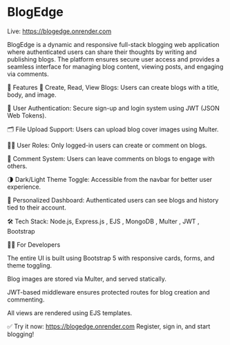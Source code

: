 # BlogEdge

Live: https://blogedge.onrender.com

BlogEdge is a dynamic and responsive full-stack blogging web application where authenticated users can share their thoughts by writing and publishing blogs. The platform ensures secure user access and provides a seamless interface for managing blog content, viewing posts, and engaging via comments.

🧩 Features
📝 Create, Read, View Blogs: Users can create blogs with a title, body, and image.

🔐 User Authentication: Secure sign-up and login system using JWT (JSON Web Tokens).

🗂️ File Upload Support: Users can upload blog cover images using Multer.

🧑‍💻 User Roles: Only logged-in users can create or comment on blogs.

💬 Comment System: Users can leave comments on blogs to engage with others.

🌗 Dark/Light Theme Toggle: Accessible from the navbar for better user experience.

🧠 Personalized Dashboard: Authenticated users can see blogs and history tied to their account.



🛠️ Tech Stack: 
Node.js,
Express.js ,
EJS  ,
MongoDB ,
Multer ,
JWT ,
Bootstrap 




👨‍💻 For Developers

The entire UI is built using Bootstrap 5 with responsive cards, forms, and theme toggling.

Blog images are stored via Multer, and served statically.

JWT-based middleware ensures protected routes for blog creation and commenting.

All views are rendered using EJS templates.

✅ Try it now: https://blogedge.onrender.com
Register, sign in, and start blogging!
